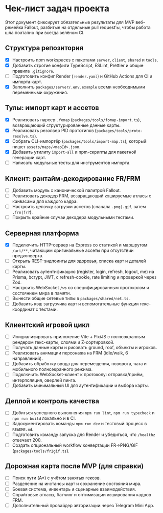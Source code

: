 # Чек-лист задач проекта

Этот документ фиксирует обязательные результаты для MVP веб-ремейка Fallout, разбитые на отдельные pull request'ы,
чтобы работа шла поэтапно при всегда зелёном CI.

## Структура репозитория
- [x] Настроить npm workspaces с пакетами `server`, `client`, `shared` и `tools`.
- [x] Добавить строгие конфиги TypeScript, ESLint, Prettier и общие правила `.gitignore`.
- [ ] Подготовить конфиг Render (`render.yaml`) и GitHub Actions для CI и импорта карт.
- [x] Заполнить `packages/server/.env.example` всеми необходимыми переменными окружения.

## Тулы: импорт карт и ассетов
- [x] Реализовать парсер `.fomap` (`packages/tools/fomap-import.ts`), возвращающий структурированные данные карты.
- [x] Реализовать резолвер PID прототипов (`packages/tools/proto-resolve.ts`).
- [x] Собрать CLI-импортёр (`packages/tools/import-map.ts`), который пишет `assets/maps/<mapId>.json`.
- [x] Добавить утилиту `import-all` и npm-скрипты для пакетной генерации карт.
- [ ] Написать модульные тесты для инструментов импорта.

## Клиент: рантайм-декодирование FR/FRM
- [ ] Добавить модуль с канонической палитрой Fallout.
- [ ] Реализовать декодер FRM, возвращающий кэшируемые атласы с канвасами для каждого кадра.
- [ ] Настроить цепочку загрузки ассетов (сначала `.png|.gif`, затем `.frm|fr?`).
- [ ] Покрыть крайние случаи декодера модульными тестами.

## Серверная платформа
- [x] Подключить HTTP-сервер на Express со статикой и маршрутом `/art/**`, читающим оригинальные ассеты при отсутствии предконверта.
- [ ] Открыть REST-эндпоинты для здоровья, списка карт и деталей карты.
- [ ] Реализовать аутентификацию (register, login, refresh, logout, me) на Prisma, bcrypt, JWT, с refresh-cookie, rate limiting и проверкой через Zod.
- [ ] Настроить WebSocket `/ws` со специфицированным протоколом и состоянием мира в памяти.
- [ ] Вынести общие сетевые типы в `packages/shared/net.ts`.
- [ ] Добавить кэш загрузчика карт и вспомогательные функции гекс-координат с тестами.

## Клиентский игровой цикл
- [ ] Инициализировать приложение Vite + PixiJS с полноэкранным рендером гекс-карты, слоями и Z-сортировкой.
- [ ] Получать данные карты и рисовать ground, roof, объекты и игроков.
- [ ] Реализовать анимации персонажа на FRM (idle/walk, 6 направлений).
- [ ] Добавить обработку ввода для перемещения, поворота, чата и мобильного полноэкранного режима.
- [ ] Подключить WebSocket-клиент к протоколу: отправка/приём, интерполяция, оверлей пинга.
- [ ] Добавить минимальный UI для аутентификации и выбора карты.

## Деплой и контроль качества
- [ ] Добиться успешного выполнения `npm run lint`, `npm run typecheck` и `npm run build` локально и в CI.
- [ ] Задокументировать команды `npm run dev` и тестовый процесс в `README.md`.
- [ ] Подготовить команду запуска для Render и убедиться, что `/healthz` отвечает 200.
- [ ] Создать опциональный workflow конвертации FR→PNG/GIF (`packages/tools/fr2gif.ts`).

## Дорожная карта после MVP (для справки)
- [ ] Поиск пути (A*) с учётом занятых гексов.
- [ ] Разделение на инстансы карт и сохранение состояния мира.
- [ ] Боевая система, инвентарь и сценарные взаимодействия.
- [ ] Спрайтовые атласы, батчинг и оптимизации кэширования кадров FRM.
- [ ] Дополнительный провайдер авторизации через Telegram Mini App.
